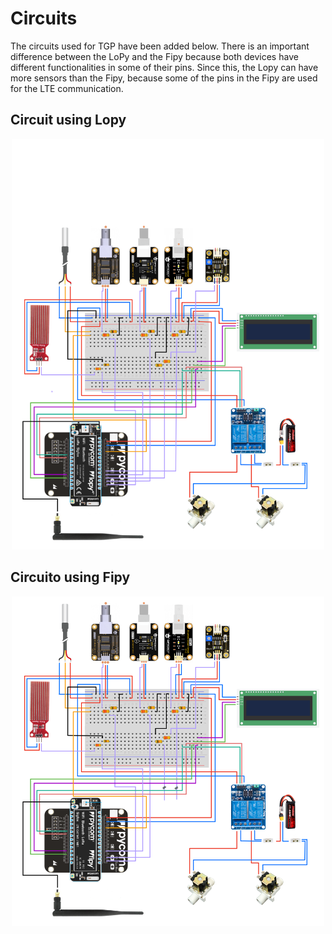 # Circuits

The circuits used for TGP have been added below. There is an important difference between the LoPy and the Fipy because both devices have different functionalities
in some of their pins. Since this, the Lopy can have more sensors than the Fipy, because some of the pins in the Fipy are used for the LTE communication. 

## Circuit using Lopy

<p align="center">
  <img src="./circuit_lopy.png" alt="drawing" width="500"/>
</p>

## Circuito using Fipy

<p align="center">
  <img src="./circuit_fipy.png" alt="drawing" width="500"/>
</p>

